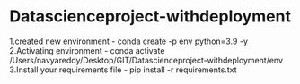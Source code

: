 # Datascienceproject-withdeployment

1.created new environment  -  conda create -p env python=3.9 -y
2.Activating environment - conda activate /Users/navyareddy/Desktop/GIT/Datascienceproject-withdeployment/env 
3.Install your requirements file -  pip install -r requirements.txt